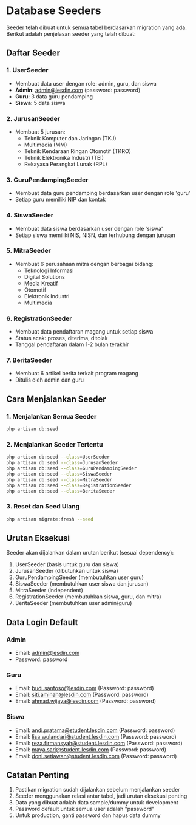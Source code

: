 # Database Seeders

Seeder telah dibuat untuk semua tabel berdasarkan migration yang ada. Berikut adalah penjelasan seeder yang telah dibuat:

## Daftar Seeder

### 1. UserSeeder

-   Membuat data user dengan role: admin, guru, dan siswa
-   **Admin**: admin@lesdin.com (password: password)
-   **Guru**: 3 data guru pendamping
-   **Siswa**: 5 data siswa

### 2. JurusanSeeder

-   Membuat 5 jurusan:
    -   Teknik Komputer dan Jaringan (TKJ)
    -   Multimedia (MM)
    -   Teknik Kendaraan Ringan Otomotif (TKRO)
    -   Teknik Elektronika Industri (TEI)
    -   Rekayasa Perangkat Lunak (RPL)

### 3. GuruPendampingSeeder

-   Membuat data guru pendamping berdasarkan user dengan role 'guru'
-   Setiap guru memiliki NIP dan kontak

### 4. SiswaSeeder

-   Membuat data siswa berdasarkan user dengan role 'siswa'
-   Setiap siswa memiliki NIS, NISN, dan terhubung dengan jurusan

### 5. MitraSeeder

-   Membuat 6 perusahaan mitra dengan berbagai bidang:
    -   Teknologi Informasi
    -   Digital Solutions
    -   Media Kreatif
    -   Otomotif
    -   Elektronik Industri
    -   Multimedia

### 6. RegistrationSeeder

-   Membuat data pendaftaran magang untuk setiap siswa
-   Status acak: proses, diterima, ditolak
-   Tanggal pendaftaran dalam 1-2 bulan terakhir

### 7. BeritaSeeder

-   Membuat 6 artikel berita terkait program magang
-   Ditulis oleh admin dan guru

## Cara Menjalankan Seeder

### 1. Menjalankan Semua Seeder

```bash
php artisan db:seed
```

### 2. Menjalankan Seeder Tertentu

```bash
php artisan db:seed --class=UserSeeder
php artisan db:seed --class=JurusanSeeder
php artisan db:seed --class=GuruPendampingSeeder
php artisan db:seed --class=SiswaSeeder
php artisan db:seed --class=MitraSeeder
php artisan db:seed --class=RegistrationSeeder
php artisan db:seed --class=BeritaSeeder
```

### 3. Reset dan Seed Ulang

```bash
php artisan migrate:fresh --seed
```

## Urutan Eksekusi

Seeder akan dijalankan dalam urutan berikut (sesuai dependency):

1. UserSeeder (basis untuk guru dan siswa)
2. JurusanSeeder (dibutuhkan untuk siswa)
3. GuruPendampingSeeder (membutuhkan user guru)
4. SiswaSeeder (membutuhkan user siswa dan jurusan)
5. MitraSeeder (independent)
6. RegistrationSeeder (membutuhkan siswa, guru, dan mitra)
7. BeritaSeeder (membutuhkan user admin/guru)

## Data Login Default

### Admin

-   Email: admin@lesdin.com
-   Password: password

### Guru

-   Email: budi.santoso@lesdin.com (Password: password)
-   Email: siti.aminah@lesdin.com (Password: password)
-   Email: ahmad.wijaya@lesdin.com (Password: password)

### Siswa

-   Email: andi.pratama@student.lesdin.com (Password: password)
-   Email: lisa.wulandari@student.lesdin.com (Password: password)
-   Email: reza.firmansyah@student.lesdin.com (Password: password)
-   Email: maya.sari@student.lesdin.com (Password: password)
-   Email: doni.setiawan@student.lesdin.com (Password: password)

## Catatan Penting

1. Pastikan migration sudah dijalankan sebelum menjalankan seeder
2. Seeder menggunakan relasi antar tabel, jadi urutan eksekusi penting
3. Data yang dibuat adalah data sample/dummy untuk development
4. Password default untuk semua user adalah "password"
5. Untuk production, ganti password dan hapus data dummy

